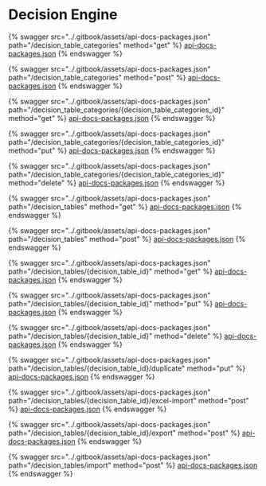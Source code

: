 # Decision Engine

{% swagger src="../.gitbook/assets/api-docs-packages.json" path="/decision_table_categories" method="get" %}
[api-docs-packages.json](../.gitbook/assets/api-docs-packages.json)
{% endswagger %}

{% swagger src="../.gitbook/assets/api-docs-packages.json" path="/decision_table_categories" method="post" %}
[api-docs-packages.json](../.gitbook/assets/api-docs-packages.json)
{% endswagger %}

{% swagger src="../.gitbook/assets/api-docs-packages.json" path="/decision_table_categories/{decision_table_categories_id}" method="get" %}
[api-docs-packages.json](../.gitbook/assets/api-docs-packages.json)
{% endswagger %}

{% swagger src="../.gitbook/assets/api-docs-packages.json" path="/decision_table_categories/{decision_table_categories_id}" method="put" %}
[api-docs-packages.json](../.gitbook/assets/api-docs-packages.json)
{% endswagger %}

{% swagger src="../.gitbook/assets/api-docs-packages.json" path="/decision_table_categories/{decision_table_categories_id}" method="delete" %}
[api-docs-packages.json](../.gitbook/assets/api-docs-packages.json)
{% endswagger %}

{% swagger src="../.gitbook/assets/api-docs-packages.json" path="/decision_tables" method="get" %}
[api-docs-packages.json](../.gitbook/assets/api-docs-packages.json)
{% endswagger %}

{% swagger src="../.gitbook/assets/api-docs-packages.json" path="/decision_tables" method="post" %}
[api-docs-packages.json](../.gitbook/assets/api-docs-packages.json)
{% endswagger %}

{% swagger src="../.gitbook/assets/api-docs-packages.json" path="/decision_tables/{decision_table_id}" method="get" %}
[api-docs-packages.json](../.gitbook/assets/api-docs-packages.json)
{% endswagger %}

{% swagger src="../.gitbook/assets/api-docs-packages.json" path="/decision_tables/{decision_table_id}" method="put" %}
[api-docs-packages.json](../.gitbook/assets/api-docs-packages.json)
{% endswagger %}

{% swagger src="../.gitbook/assets/api-docs-packages.json" path="/decision_tables/{decision_table_id}" method="delete" %}
[api-docs-packages.json](../.gitbook/assets/api-docs-packages.json)
{% endswagger %}

{% swagger src="../.gitbook/assets/api-docs-packages.json" path="/decision_tables/{decision_table_id}/duplicate" method="put" %}
[api-docs-packages.json](../.gitbook/assets/api-docs-packages.json)
{% endswagger %}

{% swagger src="../.gitbook/assets/api-docs-packages.json" path="/decision_tables/{decision_table_id}/excel-import" method="post" %}
[api-docs-packages.json](../.gitbook/assets/api-docs-packages.json)
{% endswagger %}

{% swagger src="../.gitbook/assets/api-docs-packages.json" path="/decision_tables/{decision_table_id}/export" method="post" %}
[api-docs-packages.json](../.gitbook/assets/api-docs-packages.json)
{% endswagger %}

{% swagger src="../.gitbook/assets/api-docs-packages.json" path="/decision_tables/import" method="post" %}
[api-docs-packages.json](../.gitbook/assets/api-docs-packages.json)
{% endswagger %}
